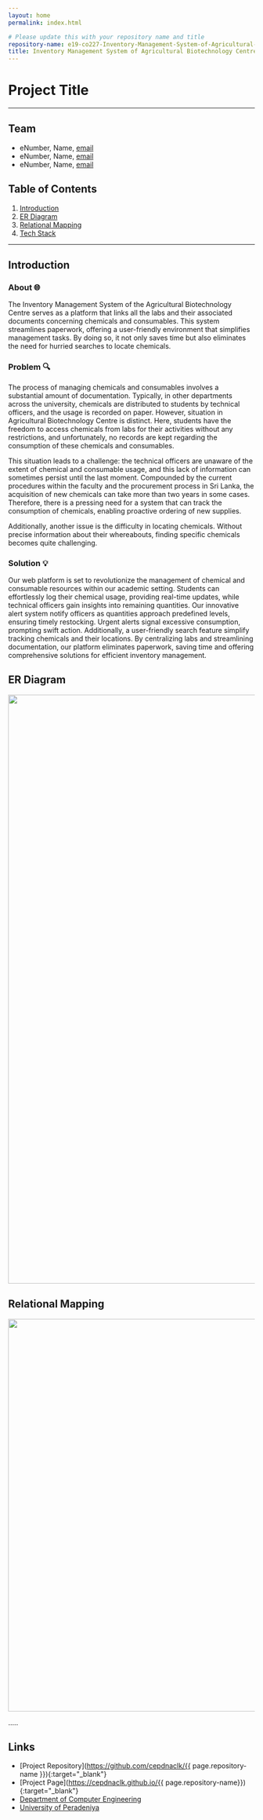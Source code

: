 ```yaml
---
layout: home
permalink: index.html

# Please update this with your repository name and title
repository-name: e19-co227-Inventory-Management-System-of-Agricultural-Biotechnology-Centre
title: Inventory Management System of Agricultural Biotechnology Centre
---
```


[comment]: # "This is the standard layout for the project, but you can clean this and use your own template"

# Project Title

---

<!-- 
This is a sample image, to show how to add images to your page. To learn more options, please refer [this](https://projects.ce.pdn.ac.lk/docs/faq/how-to-add-an-image/)

![Sample Image](./images/sample.png)
 -->

## Team
-  eNumber, Name, [email](mailto:name@email.com)
-  eNumber, Name, [email](mailto:name@email.com)
-  eNumber, Name, [email](mailto:name@email.com)

## Table of Contents
1. [Introduction](#introduction)
2. [ER Diagram](#er-diagram)
3. [Relational Mapping](#relational-mapping)
4. [Tech Stack](#tech-stack)

---

## Introduction

### About 🌐
The Inventory Management System of the Agricultural Biotechnology Centre serves as a platform that links all the labs and their associated documents concerning chemicals and consumables. This system streamlines paperwork, offering a user-friendly environment that simplifies management tasks. By doing so, it not only saves time but also eliminates the need for hurried searches to locate chemicals.

### Problem 🔍
The process of managing chemicals and consumables involves a substantial amount of documentation. Typically, in other departments across the university, chemicals are distributed to students by technical officers, and the usage is recorded on paper. However, situation in Agricultural Biotechnology Centre is distinct. Here, students have the freedom to access chemicals from labs for their activities without any restrictions, and unfortunately, no records are kept regarding the consumption of these chemicals and consumables.

This situation leads to a challenge: the technical officers are unaware of the extent of chemical and consumable usage, and this lack of information can sometimes persist until the last moment. Compounded by the current procedures within the faculty and the procurement process in Sri Lanka, the acquisition of new chemicals can take more than two years in some cases. Therefore, there is a pressing need for a system that can track the consumption of chemicals, enabling proactive ordering of new supplies.

Additionally, another issue is the difficulty in locating chemicals. Without precise information about their whereabouts, finding specific chemicals becomes quite challenging.

### Solution 💡
Our web platform is set to revolutionize the management of chemical and consumable resources within our academic setting. Students can effortlessly log their chemical usage, providing real-time updates, while technical officers gain insights into remaining quantities. Our innovative alert system notify officers as quantities approach predefined levels, ensuring timely restocking. Urgent alerts signal excessive consumption, prompting swift action. Additionally, a user-friendly search feature simplify tracking chemicals and their locations. By centralizing labs and streamlining documentation, our platform eliminates paperwork, saving time and offering comprehensive solutions for efficient inventory management.

## ER Diagram
<img src="https://github.com/cepdnaclk/e19-co227-Inventory-Management-System-of-Agricultural-Biotechnology-Centre/assets/115540884/60e92ee2-bd56-4586-8b91-59c7a9db357c" width=1200 />

## Relational Mapping
<img src="https://github.com/cepdnaclk/e19-co227-Inventory-Management-System-of-Agricultural-Biotechnology-Centre/assets/115540884/d49f8212-57be-422b-88bd-599683a1d46c" width=800 />

.....

## Links

- [Project Repository](https://github.com/cepdnaclk/{{ page.repository-name }}){:target="_blank"}
- [Project Page](https://cepdnaclk.github.io/{{ page.repository-name}}){:target="_blank"}
- [Department of Computer Engineering](http://www.ce.pdn.ac.lk/)
- [University of Peradeniya](https://eng.pdn.ac.lk/)


[//]: # (Please refer this to learn more about Markdown syntax)
[//]: # (https://github.com/adam-p/markdown-here/wiki/Markdown-Cheatsheet)
